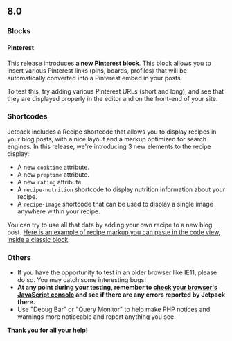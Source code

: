 ## 8.0

### Blocks

#### Pinterest

This release introduces **a new Pinterest block**. This block allows you to insert various Pinterest links (pins, boards, profiles) that will be automatically converted into a Pinterest embed in your posts.

To test this, try adding various Pinterest URLs (short and long), and see that they are displayed properly in the editor and on the front-end of your site.

### Shortcodes

Jetpack includes a Recipe shortcode that allows you to display recipes in your blog posts, with a nice layout and a markup optimized for search engines. In this release, we're introducing 3 new elements to the recipe display:
- A new `cooktime` attribute.
- A new `preptime` attribute.
- A new `rating` attribute.
- A `recipe-nutrition` shortcode to display nutrition information about your recipe.
- A `recipe-image` shortcode that can be used to display a single image anywhere within your recipe.

You can try to use all that data by adding your own recipe to a new blog post. [Here is an example of recipe markup you can paste in the code view, inside a classic block](https://gist.github.com/jeherve/dd9d8e9503d08a69f81e56d2bee516dd).

### Others

- If you have the opportunity to test in an older browser like IE11, please do so. You may catch some interesting bugs!
- **At any point during your testing, remember to [check your browser's JavaScript console](https://codex.wordpress.org/Using_Your_Browser_to_Diagnose_JavaScript_Errors#Step_3:_Diagnosis) and see if there are any errors reported by Jetpack there.**
- Use "Debug Bar" or "Query Monitor" to help make PHP notices and warnings more noticeable and report anything you see.

**Thank you for all your help!**
